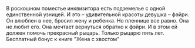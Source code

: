 <!--2025-05-12 00:36:13--><!--pdate:2025-02-03-->
В роскошном поместье инквизитора есть подземелье с одной единственной узницей. И это – удивительной красоты девушка – фэйри. Он влюблен в нее, бросил жену и ребенка. Но пленнице все равно. Она не любит его. Она мечтает вернуться обратно к фэйри. И в этом ей должен помочь прекрасный рыцарь. Только рыцарю пять лет.
Бесплатный бонус к книге "Жена с хвостом"